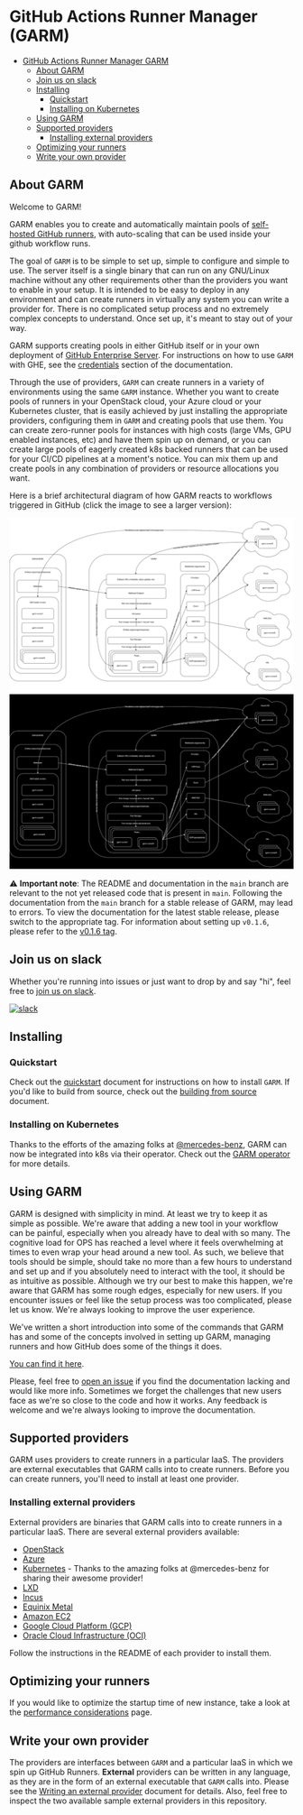 # GitHub Actions Runner Manager (GARM)

<!-- TOC -->

- [GitHub Actions Runner Manager GARM](#github-actions-runner-manager-garm)
    - [About GARM](#about-garm)
    - [Join us on slack](#join-us-on-slack)
    - [Installing](#installing)
        - [Quickstart](#quickstart)
        - [Installing on Kubernetes](#installing-on-kubernetes)
    - [Using GARM](#using-garm)
    - [Supported providers](#supported-providers)
        - [Installing external providers](#installing-external-providers)
    - [Optimizing your runners](#optimizing-your-runners)
    - [Write your own provider](#write-your-own-provider)

<!-- /TOC -->

## About GARM

Welcome to GARM!

GARM enables you to create and automatically maintain pools of [self-hosted GitHub runners](https://docs.github.com/en/actions/hosting-your-own-runners/about-self-hosted-runners), with auto-scaling that can be used inside your github workflow runs.

The goal of ```GARM``` is to be simple to set up, simple to configure and simple to use. The server itself is a single binary that can run on any GNU/Linux machine without any other requirements other than the providers you want to enable in your setup. It is intended to be easy to deploy in any environment and can create runners in virtually any system you can write a provider for. There is no complicated setup process and no extremely complex concepts to understand. Once set up, it's meant to stay out of your way.

GARM supports creating pools in either GitHub itself or in your own deployment of [GitHub Enterprise Server](https://docs.github.com/en/enterprise-server@3.10/admin/overview/about-github-enterprise-server). For instructions on how to use ```GARM``` with GHE, see the [credentials](/doc/github_credentials.md) section of the documentation.

Through the use of providers, `GARM` can create runners in a variety of environments using the same `GARM` instance. Whether you want to create pools of runners in your OpenStack cloud, your Azure cloud or your Kubernetes cluster, that is easily achieved by just installing the appropriate providers, configuring them in `GARM` and creating pools that use them. You can create zero-runner pools for instances with high costs (large VMs, GPU enabled instances, etc) and have them spin up on demand, or you can create large pools of eagerly created k8s backed runners that can be used for your CI/CD pipelines at a moment's notice. You can mix them up and create pools in any combination of providers or resource allocations you want.

Here is a brief architectural diagram of how GARM reacts to workflows triggered in GitHub (click the image to see a larger version):

![GARM architecture diagram](/doc/images/garm-light.drawio.svg?raw=true#gh-light-mode-only)
![GARM architecture diagram](/doc/images/garm-dark.drawio.svg?raw=true#gh-dark-mode-only)

:warning: **Important note**: The README and documentation in the `main` branch are relevant to the not yet released code that is present in `main`. Following the documentation from the `main` branch for a stable release of GARM, may lead to errors. To view the documentation for the latest stable release, please switch to the appropriate tag. For information about setting up `v0.1.6`, please refer to the [v0.1.6 tag](https://github.com/cloudbase/garm/tree/v0.1.6).

## Join us on slack

Whether you're running into issues or just want to drop by and say "hi", feel free to [join us on slack](https://communityinviter.com/apps/garm-hq/garm).

[![slack](https://img.shields.io/badge/slack-garm-brightgreen.svg?logo=slack)](https://communityinviter.com/apps/garm-hq/garm)

## Installing

### Quickstart

Check out the [quickstart](/doc/quickstart.md) document for instructions on how to install ```GARM```. If you'd like to build from source, check out the [building from source](/doc/building_from_source.md) document.

### Installing on Kubernetes

Thanks to the efforts of the amazing folks at [@mercedes-benz](https://github.com/mercedes-benz/), GARM can now be integrated into k8s via their operator. Check out the [GARM operator](https://github.com/mercedes-benz/garm-operator/) for more details.

## Using GARM

GARM is designed with simplicity in mind. At least we try to keep it as simple as possible. We're aware that adding a new tool in your workflow can be painful, especially when you already have to deal with so many. The cognitive load for OPS has reached a level where it feels overwhelming at times to even wrap your head around a new tool. As such, we believe that tools should be simple, should take no more than a few hours to understand and set up and if you absolutely need to interact with the tool, it should be as intuitive as possible. Although we try our best to make this happen, we're aware that GARM has some rough edges, especially for new users. If you encounter issues or feel like the setup process was too complicated, please let us know. We're always looking to improve the user experience.

We've written a short introduction into some of the commands that GARM has and some of the concepts involved in setting up GARM, managing runners and how GitHub does some of the things it does.

[You can find it here](/doc/using_garm.md).

Please, feel free to [open an issue](https://github.com/cloudbase/garm/issues/new) if you find the documentation lacking and would like more info. Sometimes we forget the challenges that new users face as we're so close to the code and how it works. Any feedback is welcome and we're always looking to improve the documentation.

## Supported providers

GARM uses providers to create runners in a particular IaaS. The providers are external executables that GARM calls into to create runners. Before you can create runners, you'll need to install at least one provider.

### Installing external providers

External providers are binaries that GARM calls into to create runners in a particular IaaS. There are several external providers available:

* [OpenStack](https://github.com/cloudbase/garm-provider-openstack)
* [Azure](https://github.com/cloudbase/garm-provider-azure)
* [Kubernetes](https://github.com/mercedes-benz/garm-provider-k8s) - Thanks to the amazing folks at @mercedes-benz for sharing their awesome provider!
* [LXD](https://github.com/cloudbase/garm-provider-lxd)
* [Incus](https://github.com/cloudbase/garm-provider-incus)
* [Equinix Metal](https://github.com/cloudbase/garm-provider-equinix)
* [Amazon EC2](https://github.com/cloudbase/garm-provider-aws)
* [Google Cloud Platform (GCP)](https://github.com/cloudbase/garm-provider-gcp)
* [Oracle Cloud Infrastructure (OCI)](https://github.com/cloudbase/garm-provider-oci)

Follow the instructions in the README of each provider to install them. 

## Optimizing your runners

If you would like to optimize the startup time of new instance, take a look at the [performance considerations](/doc/performance_considerations.md) page.

## Write your own provider

The providers are interfaces between ```GARM``` and a particular IaaS in which we spin up GitHub Runners. **External** providers can be written in any language, as they are in the form of an external executable that ```GARM``` calls into. Please see the [Writing an external provider](/doc/external_provider.md) document for details. Also, feel free to inspect the two available sample external providers in this repository.

